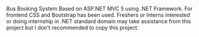 Bus Booking System Based on ASP.NET MVC 5 using .NET Framework. For frontend CSS and Bootstrap has been used.
Freshers or Interns interested or doing internship in .NET standard domain may  take assistance from this project but I don't recommended to copy this project.
